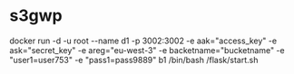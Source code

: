 # s3gwp

docker run -d -u root --name d1 -p 3002:3002 -e aak="access_key" -e ask="secret_key" -e areg="eu-west-3" -e backetname="bucketname" -e "user1=user753" -e "pass1=pass9889" b1 /bin/bash /flask/start.sh
